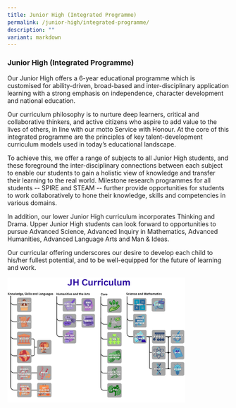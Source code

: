 ```yaml
---
title: Junior High (Integrated Programme)
permalink: /junior-high/integrated-programme/
description: ""
variant: markdown
---
```

### Junior High (Integrated Programme)

Our Junior High offers a 6-year educational programme which is customised for ability-driven, broad-based and inter-disciplinary application learning with a strong emphasis on independence, character development and national education.

Our curriculum philosophy is to nurture deep learners, critical and collaborative thinkers, and active citizens who aspire to add value to the lives of others, in line with our motto Service with Honour. At the core of this integrated programme are the principles of key talent-development curriculum models used in today’s educational landscape.

To achieve this, we offer a range of subjects to all Junior High students, and these foreground the inter-disciplinary connections between each subject to enable our students to gain a holistic view of knowledge and transfer their learning to the real world. Milestone research programmes for all students -- SPIRE and STEAM -- further provide opportunities for students to work collaboratively to hone their knowledge, skills and competencies in various domains. 

In addition, our lower Junior High curriculum incorporates Thinking and Drama. Upper Junior High students can look forward to opportunities to pursue Advanced Science, Advanced Inquiry in Mathematics, Advanced Humanities, Advanced Language Arts and Man &amp; Ideas. 

Our curricular offering underscores our desire to develop each child to his/her fullest potential, and to be well-equipped for the future of learning and work.

<img src="/images/Subjects Offered/jh_curriculum.png" style="width:80%">